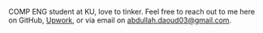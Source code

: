 COMP ENG student at KU, love to tinker. Feel free to reach out to me here on GitHub, [Upwork](https://www.upwork.com/freelancers/abdullahd62?mp_source=share), or via email on [abdullah.daoud03@gmail.com](mailto:abdullah.daoud03@gmail.com).
